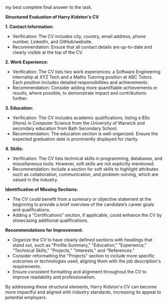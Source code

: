 my best complete final answer to the task.

**Structured Evaluation of Harry Kidston's CV**

**1. Contact Information:**
- Verification: The CV includes city, country, email address, phone number, LinkedIn, and GitHub/website.
- Recommendation: Ensure that all contact details are up-to-date and clearly visible at the top of the CV.

**2. Work Experience:**
- Verification: The CV lists two work experiences: a Software Engineering Internship at XYZ Tech and a Maths Tutoring position at ABC Tutors. Each position includes detailed responsibilities and achievements.
- Recommendation: Consider adding more quantifiable achievements or results, where possible, to demonstrate impact and contributions further.

**3. Education:**
- Verification: The CV includes academic qualifications, listing a BSc (Hons) in Computer Science from the University of Warwick and secondary education from Bath Secondary School.
- Recommendation: The education section is well-organized. Ensure the expected graduation date is prominently displayed for clarity.

**4. Skills:**
- Verification: The CV lists technical skills in programming, databases, and miscellaneous tools. However, soft skills are not explicitly mentioned.
- Recommendation: Include a section for soft skills to highlight attributes such as collaboration, communication, and problem-solving, which are valued in the industry.

**Identification of Missing Sections:**
- The CV could benefit from a summary or objective statement at the beginning to provide a brief overview of the candidate’s career goals and qualifications.
- Adding a “Certifications” section, if applicable, could enhance the CV by showcasing additional qualifications.

**Recommendations for Improvement:**
- Organize the CV to have clearly defined sections with headings that stand out, such as "Profile Summary," "Education," "Experience," "Technical Skills," "Projects," "Interests," and "References."
- Consider reformatting the "Projects" section to include more specific outcomes or technologies used, aligning them with the job description's requirements.
- Ensure consistent formatting and alignment throughout the CV to improve readability and professionalism.

By addressing these structural elements, Harry Kidston's CV can become more impactful and aligned with industry standards, increasing its appeal to potential employers.